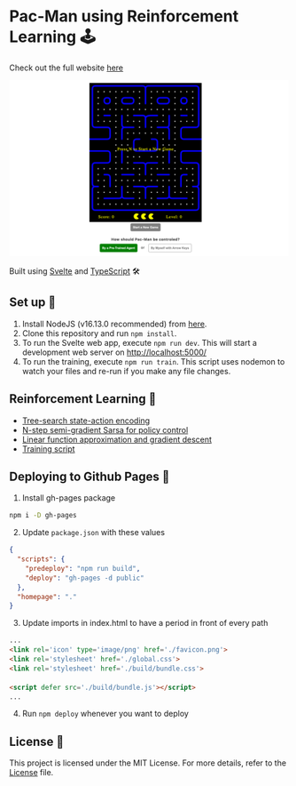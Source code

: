 # Pac-Man using Reinforcement Learning 🕹️

Check out the full website [here](public/138_HW3_Pac-Man_Harry_Li.pdf)

![Screenshot](public/screenshot.png)

Built using [Svelte](https://svelte.dev/) and [TypeScript](https://www.typescriptlang.org/) 🛠️

## Set up 🚀

1. Install NodeJS (v16.13.0 recommended) from [here](https://nodejs.org/en/download/).
2. Clone this repository and run `npm install`.
3. To run the Svelte web app, execute `npm run dev`. This will start a development web server on [http://localhost:5000/](http://localhost:5000/)
4. To run the training, execute `npm run train`. This script uses nodemon to watch your files and re-run if you make any file changes.

## Reinforcement Learning 🧠

- [Tree-search state-action encoding](/src/lib/train/treeSearch.ts)
- [N-step semi-gradient Sarsa for policy control](/src/lib/train/nStepSemiGradientSarsa.ts)
- [Linear function approximation and gradient descent](/src/lib/train/linearQFunction.ts)
- [Training script](/src/lib/train/train.ts)

## Deploying to Github Pages 🚀

1. Install gh-pages package
```bash
npm i -D gh-pages
```
2. Update `package.json` with these values
```json
{
  "scripts": {
    "predeploy": "npm run build",
    "deploy": "gh-pages -d public"
  },
  "homepage": "."
}
```
3. Update imports in index.html to have a period in front of every path
```html
...
<link rel='icon' type='image/png' href='./favicon.png'>
<link rel='stylesheet' href='./global.css'>
<link rel='stylesheet' href='./build/bundle.css'>

<script defer src='./build/bundle.js'></script>
...
```
4. Run `npm deploy` whenever you want to deploy

## License 📜

This project is licensed under the MIT License. For more details, refer to the [License](https://github.com/charvijain12/PacMan/blob/main/LICENSE) file.
